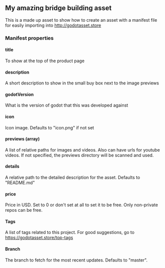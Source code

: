 ## My amazing bridge building asset

This is a made up asset to show how to create an asset with a manifest file for easily importing into http://godotasset.store

### Manifest properties

#### title
To show at the top of the product page

#### description
A short description to show in the small buy box next to the image previews


#### godotVersion
What is the version of godot that this was developed against

#### icon
Icon image. Defaults to "icon.png" if not set

#### previews (array)
A list of relative paths for images and videos. Also can have urls for youtube videos. If not specified, the previews directory will be scanned and used.

#### details
A relative path to the detailed description for the asset. Defaults to "README.md"

#### price
Price in USD. Set to 0 or don't set at all to set it to be free. Only non-private repos can be free.

#### Tags
A list of tags related to this project. For good suggestions, go to https://godotasset.store/top-tags

#### Branch
The branch to fetch for the most recent updates. Defaults to "master".
